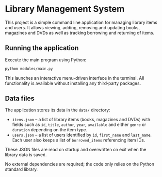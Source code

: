 # Library Management System

This project is a simple command line application for managing library items and users. It allows viewing, adding, removing and updating books, magazines and DVDs as well as tracking borrowing and returning of items.

## Running the application

Execute the main program using Python:

```bash
python modules/main.py
```

This launches an interactive menu-driven interface in the terminal. All functionality is available without installing any third‑party packages.

## Data files

The application stores its data in the `data/` directory:

- `items.json` – a list of library items (books, magazines and DVDs) with fields such as `id`, `title`, `author`, `year`, `available` and either `genre` or `duration` depending on the item type.
- `users.json` – a list of users identified by `id`, `first_name` and `last_name`. Each user also keeps a list of `borrowed_items` referencing item IDs.

These JSON files are read on startup and overwritten on exit when the library data is saved.

No external dependencies are required; the code only relies on the Python standard library.

